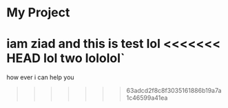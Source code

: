 # My Project
iam ziad and this is test
lol
<<<<<<< HEAD
lol two
lololol`
=======
how ever i can help you


>>>>>>> 63adcd2f8c8f3035161886b19a7a1c46599a41ea
